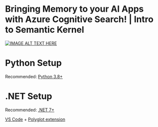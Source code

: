 # Bringing Memory to your AI Apps with Azure Cognitive Search! | Intro to Semantic Kernel

[![IMAGE ALT TEXT HERE](https://img.youtube.com/vi/4bvnDf0F6yk/0.jpg)](https://www.youtube.com/watch?v=4bvnDf0F6yk)

# Python Setup

Recommended: [Python 3.8+](https://github.com/pyenv/pyenv)

# .NET Setup

Recommended: [.NET 7+](https://dotnet.microsoft.com/download/dotnet)

[VS Code](https://code.visualstudio.com/download) +
[Polyglot extension](https://marketplace.visualstudio.com/items?itemName=ms-dotnettools.dotnet-interactive-vscode)

